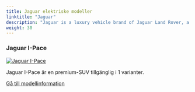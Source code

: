 ```yaml
---
title: Jaguar elektriske modeller
linktitle: "Jaguar"
description: "Jaguar is a luxury vehicle brand of Jaguar Land Rover, a British multinational car manufacturer with its headquarters in Coventry, England. Jaguar Cars was founded in 1922 as the Swallow Sidecar Company, originally making motorcycle sidecars before developing bodies for passenger cars. The company's name was changed from SS Cars to Jaguar Cars in 1945."
weight: 30
---
```

<!-- markdownlint-disable MD033 -->
<!-- markdownlint-disable MD010 -->


<div class="container p-3 mb-4 bg-body-tertiary rounded border">
<h3> Jaguar I-Pace</h3>
	<div class="row">
		<div class="col col-12 col-md-6">
			<a href="i-pace"><img src="https://media.evkx.net/multimedia/models/jaguar/i-pace/i-pace_ev400/main_1_st.jpg" class="img-fluid" alt="Jaguar I-Pace" ></a>
		</div>
		<div class="col col-12 col-md-6">
<p>
Jaguar I-Pace är en premium-SUV tillgänglig i 1 varianter.
</p>
	<a href="i-pace/" class="btn btn-outline-primary" role="button">Gå till modellinformation</a>
		</div>
	</div>
</div>
